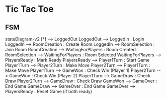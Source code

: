 # Tic Tac Toe

## FSM
stateDiagram-v2
    [*] --> LoggedOut
    LoggedOut --> LoggedIn : Login
    LoggedIn --> RoomCreation : Create Room
    LoggedIn --> RoomSelection : Join Room
    RoomCreation --> WaitingForPlayers : Room Created
    RoomSelection --> WaitingForPlayers : Room Selected
    WaitingForPlayers --> PlayersReady : Mark Ready
    PlayersReady --> Player1Turn : Start Game
    Player1Turn --> Player2Turn : Make Move
    Player2Turn --> Player1Turn : Make Move
    Player1Turn --> GameWon : Check Win (Player 1)
    Player2Turn --> GameWon : Check Win (Player 2)
    Player1Turn --> GameDraw : Check Draw
    Player2Turn --> GameDraw : Check Draw
    GameWon --> GameOver : End Game
    GameDraw --> GameOver : End Game
    GameOver --> PlayersReady : Reset Game (if both ready)
